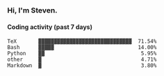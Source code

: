### Hi, I'm Steven.

#### Coding activity (past 7 days)
```
TeX       ▓▓▓▓▓▓▓▓▓▓▓▓▓▓▓▓▓▓▓▓▓▓▓▓▓▓▓▓▓▓  71.54%
Bash      ▓▓▓▓▓                           14.00%
Python    ▓▓                               5.95%
other     ▓                                4.71%
Markdown  ▓                                3.80%
```
